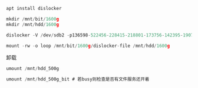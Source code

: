 

```javascript
apt install dislocker
```



```javascript
mkdir /mnt/bit/1600g
mkdir /mnt/hdd/1600g
```



```javascript
dislocker -V /dev/sdb2 -p136598-522456-228415-218801-173756-142395-190762-290774 -- /mnt/bit/1600g
```



```javascript
mount -rw -o loop /mnt/bit/1600g/dislocker-file /mnt/hdd/1600g
```



卸载

```javascript
umount /mnt/hdd_500g
```



```javascript
umount /mnt/hdd_500g_bit # 若busy则检查是否有文件服务还开着
```

